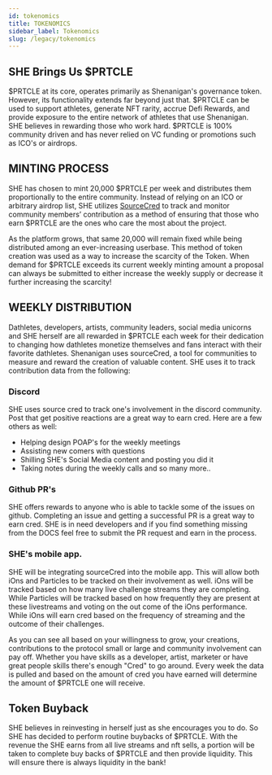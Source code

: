 ```yaml
---
id: tokenomics
title: TOKENOMICS
sidebar_label: Tokenomics
slug: /legacy/tokenomics
---
```


## SHE Brings Us $PRTCLE

$PRTCLE at its core, operates primarily as Shenanigan's governance token. However, its functionality extends far beyond just that. $PRTCLE can be used to support athletes, generate NFT rarity, accrue Defi Rewards, and provide exposure to the entire network of athletes that use Shenanigan. SHE believes in rewarding those who work hard. $PRTCLE is 100% community driven and has never relied on VC funding or promotions such as ICO's or airdrops.

## MINTING PROCESS

SHE has chosen to mint 20,000 $PRTCLE per week and distributes them proportionally to the entire community. Instead of relying on an ICO or arbitrary airdrop list, SHE utilizes [SourceCred](https://sourcecred.io/) to track and monitor community members’ contribution as a method of ensuring that those who earn $PRTCLE are the ones who care the most about the project.

As the platform grows, that same 20,000 will remain fixed while being distributed among an ever-increasing userbase. This method of token creation was used as a way to increase the scarcity of the Token. When demand for $PRTCLE exceeds its current weekly minting amount a proposal can always be submitted to either increase the weekly supply or decrease it further increasing the scarcity!

## WEEKLY DISTRIBUTION

Dathletes, developers, artists, community leaders, social media unicorns and SHE herself are all rewarded in $PRTCLE each week for their dedication to changing how dathletes monetize themselves and fans interact with their favorite dathletes. Shenanigan uses sourceCred, a tool for communities to measure and reward the creation of valuable content. SHE uses it to track contribution data from the following:

### Discord

SHE uses source cred to track one's involvement in the discord community. Post that get positive reactions are a great way to earn cred. Here are a few others as well:

- Helping design POAP's for the weekly meetings
- Assisting new comers with questions
- Shilling SHE's Social Media content and posting you did it
- Taking notes during the weekly calls
  and so many more..

### Github PR's

SHE offers rewards to anyone who is able to tackle some of the issues on github. Completing an issue and getting a successful PR is a great way to earn cred. SHE is in need developers and if you find something missing from the DOCS feel free to submit the PR request and earn in the process.

### SHE's mobile app.

SHE will be integrating sourceCred into the mobile app. This will allow both iOns and Particles to be tracked on their involvement as well. iOns will be tracked based on how many live challenge streams they are completing. While Particles will be tracked based on how frequently they are present at these livestreams and voting on the out come of the iOns performance. While iOns will earn cred based on the frequency of streaming and the outcome of their challenges.

As you can see all based on your willingness to grow, your creations, contributions to the protocol small or large and community involvement can pay off. Whether you have skills as a developer, artist, marketer or have great people skills there's enough "Cred" to go around. Every week the data is pulled and based on the amount of cred you have earned will determine the amount of $PRTCLE one will receive.

## Token Buyback

SHE believes in reinvesting in herself just as she encourages you to do. So SHE has decided to perform routine buybacks of $PRTCLE. With the revenue the SHE earns from all live streams and nft sells, a portion will be taken to complete buy backs of $PRTCLE and then provide liquidity. This will ensure there is always liquidity in the bank!
